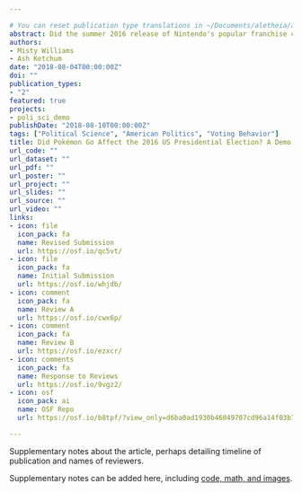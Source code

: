 ```yaml
---

# You can reset publication type translations in ~/Documents/aletheia/aletheia/themes/github.com/wowchemy/wowchemy-hugo-modules/wowchemy/v5/i18n/en.yaml
abstract: Did the summer 2016 release of Nintendo's popular franchise cause players in the US to "Pokémon Go to the polls?" Using geolocated voter file data on individual-level turnout in combination with locations of reported legendary Pokémon sightings, we develop an instrumental variables strategy to estimate the effect of increased Pokémon Go play on voter turnout. We find that a two-hour increase in daily hours logged the week before Election Day caused an 8 percentage-point increase in 18-35 year-old turnout. To explore the mechanisms behind this effect, we note that our LATE is concentrated entirely among potential voters from states with same-day registration policies who resided near polling places that were also next to shiny Pokémon release events on Election Day. We conclude that our effect is most likely caused by players walking outside to catch Pokémon and accidentally walking up to a voting booth. Back-of-the-envelope calculations suggest that if Nintendo scheduled shiny Groudon events in every major US city on Election Day, Hillary Clinton would have won Michigan, but would have still failed to obtain a majority in the Electoral College.
authors:
- Misty Williams
- Ash Ketchum
date: "2018-08-04T00:00:00Z"
doi: ""
publication_types:
- "2"
featured: true
projects:
- poli_sci_demo
publishDate: "2018-08-10T00:00:00Z"
tags: ["Political Science", "American Politics", "Voting Behavior"]
title: Did Pokémon Go Affect the 2016 US Presidential Election? A Demo Political Science Publication
url_code: ""
url_dataset: ""
url_pdf: ""
url_poster: ""
url_project: ""
url_slides: ""
url_source: ""
url_video: ""
links:
- icon: file
  icon_pack: fa
  name: Revised Submission
  url: https://osf.io/qc5vt/
- icon: file
  icon_pack: fa
  name: Initial Submission
  url: https://osf.io/whjdb/
- icon: comment
  icon_pack: fa
  name: Review A
  url: https://osf.io/cwx6p/
- icon: comment
  icon_pack: fa
  name: Review B
  url: https://osf.io/ezxcr/
- icon: comments
  icon_pack: fa
  name: Response to Reviews
  url: https://osf.io/9vgz2/
- icon: osf
  icon_pack: ai
  name: OSF Repo
  url: https://osf.io/b8tpf/?view_only=d6ba0ad1930b46049707cd96a14f03b7

---
```


Supplementary notes about the article, perhaps detailing timeline of publication and names of reviewers.

Supplementary notes can be added here, including [code, math, and images](https://wowchemy.com/docs/writing-markdown-latex/).

